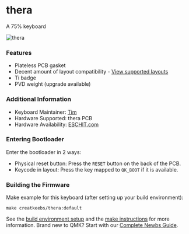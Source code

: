 # thera
A 75% keyboard

![thera](https://i.imgur.com/7w7ARcPh.jpg)

### Features
* Plateless PCB gasket
* Decent amount of layout compatibility - [View supported layouts](https://cdn.shopify.com/s/files/1/0481/5840/8853/products/8038a8b71a5149f5bad362b28368da3_590x.png?v=1628765539)
* Ti badge
* PVD weight (upgrade available)

### Additional Information
* Keyboard Maintainer: [Tim](https://github.com/Timliuzhaolu/qmk_firmware)
* Hardware Supported: thera PCB
* Hardware Availability: [ESCHIT.com](https://eschit.com/products/gb-thera75)

### Entering Bootloader

Enter the bootloader in 2 ways:

* Physical reset button: Press the `RESET` button on the back of the PCB.
* Keycode in layout: Press the key mapped to `QK_BOOT` if it is available.

### Building the Firmware
Make example for this keyboard (after setting up your build environment):

    make creatkeebs/thera:default

See the [build environment setup](https://docs.qmk.fm/#/getting_started_build_tools) and the [make instructions](https://docs.qmk.fm/#/getting_started_make_guide) for more information. Brand new to QMK? Start with our [Complete Newbs Guide](https://docs.qmk.fm/#/newbs).
